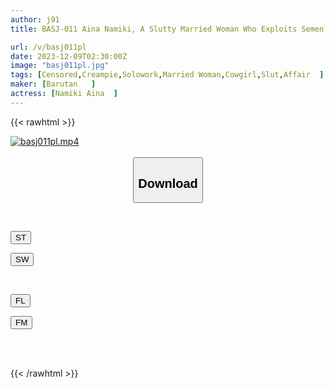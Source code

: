 ```yaml
---
author: j91
title: BASJ-011 Aina Namiki, A Slutty Married Woman Who Exploits Semen As She Pleases Because She Is A Man She Will Never Meet Again

url: /v/basj011pl
date: 2023-12-09T02:30:00Z
image: "basj011pl.jpg"
tags: [Censored,Creampie,Solowork,Married Woman,Cowgirl,Slut,Affair	 ]
maker: [Barutan   ]
actress: [Namiki Aina  ]
---
```



{{< rawhtml >}}

<div class="video" data-videoid="qy0zKdrqv1Izplw">
    <a href="javascript:;">
        <img src="/v/basj011pl/basj011pl.jpg" width="WIDTH" height="HEIGHT" alt="basj011pl.mp4" loading="lazy">
    </a>
</div>

<script type="text/javascript" src="https://j91.asia/asset/on-demand-st.js"></script>

<br>
  <link rel="stylesheet" href="https://j91.asia/asset/bs5.css">
  
  <center>
  <button class="btn btn-primary" type="button" data-bs-toggle="collapse" data-bs-target=".multi-collapse" aria-expanded="false" aria-controls="multiCollapseExample1 multiCollapseExample2"><h2>Download</h2></button></center>
</p>
<div class="row">
  <div class="col">
    <div class="collapse multi-collapse" id="multiCollapseExample1">
      <div class="card card-body">
	      	      <br>
<div class="buttons">  
<p><a href="https://streamtape.to/v/qy0zKdrqv1Izplw" target="_blank"><button class="btn-hover color-3"><i class="fa fa-download"></i> ST</button></a></p>
<p><a href="https://flaswish.com/g76e8l4a44xo" target="_blank"><button class="btn-hover color-2"><i class="fa fa-download"></i> SW</button></a></p></div>
    </div>
  </div>
</div>
  <div class="col">
    <div class="collapse multi-collapse" id="multiCollapseExample2">
      <div class="card card-body">
	      <br>
<div class="buttons">
<p><a href="javascript:;" target="_blank"><button class="btn-hover color-9"><i class="fa fa-download"></i> FL</button></a></p>
<p><a href="javascript:;" target="_blank"><button class="btn-hover color-8"><i class="fa fa-download"></i> FM</button></a></p></div>
<br><br>
      </div>
    </div>
  </div>
</div>

{{< /rawhtml >}}